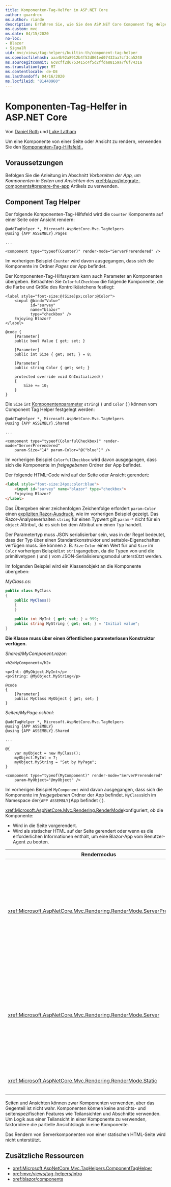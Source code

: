 ```yaml
---
title: Komponenten-Tag-Helfer in ASP.NET Core
author: guardrex
ms.author: riande
description: Erfahren Sie, wie Sie den ASP.NET Core Component Tag Helper verwenden, um Razor-Komponenten in Seiten und Ansichten zu rendern.
ms.custom: mvc
ms.date: 04/15/2020
no-loc:
- Blazor
- SignalR
uid: mvc/views/tag-helpers/builtin-th/component-tag-helper
ms.openlocfilehash: aaa4b92a8912b4f52d861ed07432aa7cf3ca5240
ms.sourcegitcommit: 6c8cff2d6753415c4f5d2ffda88159a7f6f7431a
ms.translationtype: MT
ms.contentlocale: de-DE
ms.lasthandoff: 04/16/2020
ms.locfileid: "81440960"
---
```

# <a name="component-tag-helper-in-aspnet-core"></a>Komponenten-Tag-Helfer in ASP.NET Core

Von [Daniel Roth](https://github.com/danroth27) und [Luke Latham](https://github.com/guardrex)

Um eine Komponente von einer Seite oder Ansicht zu rendern, verwenden Sie den [Komponenten-Tag-Hilfsfeld .](xref:Microsoft.AspNetCore.Mvc.TagHelpers.ComponentTagHelper)

## <a name="prerequisites"></a>Voraussetzungen

Befolgen Sie die Anleitung im Abschnitt *Vorbereiten der App, um Komponenten in Seiten und Ansichten* des <xref:blazor/integrate-components#prepare-the-app> Artikels zu verwenden.

## <a name="component-tag-helper"></a>Component Tag Helper

Der folgende Komponenten-Tag-Hilfsfeld wird die `Counter` Komponente auf einer Seite oder Ansicht rendern:

```cshtml
@addTagHelper *, Microsoft.AspNetCore.Mvc.TagHelpers
@using {APP ASSEMBLY}.Pages

...

<component type="typeof(Counter)" render-mode="ServerPrerendered" />
```

Im vorherigen Beispiel `Counter` wird davon ausgegangen, dass sich die Komponente im Ordner *Pages* der App befindet.

Der Komponenten-Tag-Hilfssystem kann auch Parameter an Komponenten übergeben. Betrachten Sie `ColorfulCheckbox` die folgende Komponente, die die Farbe und Größe des Kontrollkästchens festlegt:

```razor
<label style="font-size:@(Size)px;color:@Color">
    <input @bind="Value"
           id="survey" 
           name="blazor" 
           type="checkbox" />
    Enjoying Blazor?
</label>

@code {
    [Parameter]
    public bool Value { get; set; }

    [Parameter]
    public int Size { get; set; } = 8;

    [Parameter]
    public string Color { get; set; }

    protected override void OnInitialized()
    {
        Size += 10;
    }
}
```

Die `Size` `int` [Komponentenparameter](xref:blazor/components#component-parameters) `string`( ) und `Color` ( ) können vom Component Tag Helper festgelegt werden:

```cshtml
@addTagHelper *, Microsoft.AspNetCore.Mvc.TagHelpers
@using {APP ASSEMBLY}.Shared

...

<component type="typeof(ColorfulCheckbox)" render-mode="ServerPrerendered" 
    param-Size="14" param-Color="@("blue")" />
```

Im vorherigen Beispiel `ColorfulCheckbox` wird davon ausgegangen, dass sich die Komponente im *freigegebenen* Ordner der App befindet.

Der folgende HTML-Code wird auf der Seite oder Ansicht gerendert:

```html
<label style="font-size:24px;color:blue">
    <input id="survey" name="blazor" type="checkbox">
    Enjoying Blazor?
</label>
```

Das Übergeben einer zeichenfolgen Zeichenfolge erfordert `param-Color` einen [expliziten Razor-Ausdruck](xref:mvc/views/razor#explicit-razor-expressions), wie im vorherigen Beispiel gezeigt. Das Razor-Analyseverhalten `string` für einen Typwert gilt `param-*` nicht für ein `object` Attribut, da es sich bei dem Attribut um einen Typ handelt.

Der Parametertyp muss JSON serialisierbar sein, was in der Regel bedeutet, dass der Typ über einen Standardkonstruktor und settable-Eigenschaften verfügen muss. Sie können z. B. `Size` `Color` einen Wert für und `Size` im `Color` vorherigen Beispiel`int` `string`angeben, da die Typen von und die primitivetypen ( und ) vom JSON-Serialisierungsmodul unterstützt werden.

Im folgenden Beispiel wird ein Klassenobjekt an die Komponente übergeben:

*MyClass.cs*:

```csharp
public class MyClass
{
    public MyClass()
    {
    }

    public int MyInt { get; set; } = 999;
    public string MyString { get; set; } = "Initial value";
}
```

**Die Klasse muss über einen öffentlichen parameterlosen Konstruktor verfügen.**

*Shared/MyComponent.razor*:

```razor
<h2>MyComponent</h2>

<p>Int: @MyObject.MyInt</p>
<p>String: @MyObject.MyString</p>

@code
{
    [Parameter]
    public MyClass MyObject { get; set; }
}
```

*Seiten/MyPage.cshtml*:

```cshtml
@addTagHelper *, Microsoft.AspNetCore.Mvc.TagHelpers
@using {APP ASSEMBLY}
@using {APP ASSEMBLY}.Shared

...

@{
    var myObject = new MyClass();
    myObject.MyInt = 7;
    myObject.MyString = "Set by MyPage";
}

<component type="typeof(MyComponent)" render-mode="ServerPrerendered" 
    param-MyObject="@myObject" />
```

Im vorherigen Beispiel `MyComponent` wird davon ausgegangen, dass sich die Komponente im *freigegebenen* Ordner der App befindet. `MyClass`sich im Namespace der`{APP ASSEMBLY}`App befindet ( ).

<xref:Microsoft.AspNetCore.Mvc.Rendering.RenderMode>konfiguriert, ob die Komponente:

* Wird in die Seite vorgerendert.
* Wird als statischer HTML auf der Seite gerendert oder wenn es die erforderlichen Informationen enthält, um eine Blazor-App vom Benutzer-Agent zu booten.

| Rendermodus | BESCHREIBUNG |
| ----------- | ----------- |
| <xref:Microsoft.AspNetCore.Mvc.Rendering.RenderMode.ServerPrerendered> | Rendert die Komponente in statischen HTML Blazor und enthält eine Markierung für eine Server-App. Wenn der Benutzer-Agent gestartet wird, wird Blazor diese Markierung verwendet, um eine App zu booten. |
| <xref:Microsoft.AspNetCore.Mvc.Rendering.RenderMode.Server> | Rendert eine Markierung Blazor für eine Server-App. Die Ausgabe der Komponente ist nicht enthalten. Wenn der Benutzer-Agent gestartet wird, wird Blazor diese Markierung verwendet, um eine App zu booten. |
| <xref:Microsoft.AspNetCore.Mvc.Rendering.RenderMode.Static> | Rendert die Komponente in statischen HTML. |

Seiten und Ansichten können zwar Komponenten verwenden, aber das Gegenteil ist nicht wahr. Komponenten können keine ansichts- und seitenspezifischen Features wie Teilansichten und Abschnitte verwenden. Um Logik aus einer Teilansicht in einer Komponente zu verwenden, faktoridiere die partielle Ansichtslogik in eine Komponente.

Das Rendern von Serverkomponenten von einer statischen HTML-Seite wird nicht unterstützt.

## <a name="additional-resources"></a>Zusätzliche Ressourcen

* <xref:Microsoft.AspNetCore.Mvc.TagHelpers.ComponentTagHelper>
* <xref:mvc/views/tag-helpers/intro>
* <xref:blazor/components>
